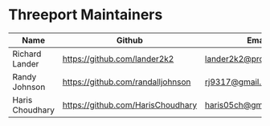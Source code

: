 # Threeport Maintainers

| Name            | Github                            | Email                    |
|-----------------|-----------------------------------|--------------------------|
| Richard Lander  | https://github.com/lander2k2      | lander2k2@protonmail.com |
| Randy Johnson   | https://github.com/randalljohnson | rj9317@gmail.com         |
| Haris Choudhary | https://github.com/HarisChoudhary | haris05ch@gmail.com      |

